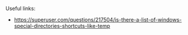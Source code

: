 Useful links:

- <https://superuser.com/questions/217504/is-there-a-list-of-windows-special-directories-shortcuts-like-temp>

